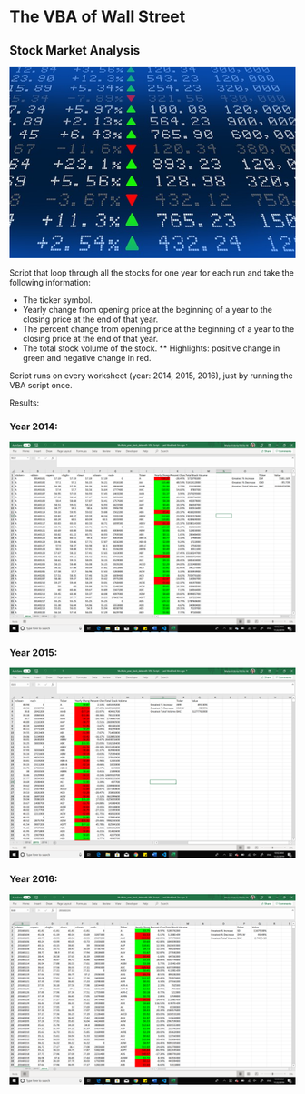 # The VBA of Wall Street

## Stock Market Analysis

![stock Market](Images/stockmarket.jpg)

Script that loop through all the stocks for one year for each run and take the following information:

  * The ticker symbol.
  * Yearly change from opening price at the beginning of a year to the closing price at the end of that year.
  * The percent change from opening price at the beginning of a year to the closing price at the end of that year.
  * The total stock volume of the stock.
** Highlights:  positive change in green and negative change in red.


Script runs on every worksheet (year: 2014, 2015, 2016), just by running the VBA script once.

Results: 

### Year 2014:
![Year 2014](Images/2014.png)


### Year 2015:
![Year 2015](Images/2015.png)


### Year 2016:
![Year 2016](Images/2016.png)
